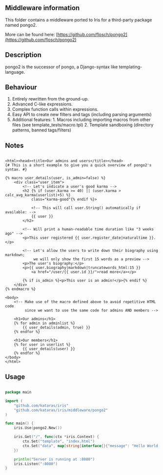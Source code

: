 ## Middleware information

This folder contains a middleware ported to Iris for a third-party package named pongo2.

More can be found here:
[https://github.com/flosch/pongo2](https://github.com/flosch/pongo2)


## Description

pongo2 is the successor of pongo, a Django-syntax like templating-language.


## Behaviour


   1. Entirely rewritten from the ground-up.
   2. Advanced C-like expressions.
   3. Complex function calls within expressions.
   4. Easy API to create new filters and tags (including parsing arguments)
   5. Additional features:
        	1. Macros including importing macros from other files (see template_tests/macro.tpl)
        	2. Template sandboxing (directory patterns, banned tags/filters)


## Notes

```HTML+Django

<html><head><title>Our admins and users</title></head>
{# This is a short example to give you a quick overview of pongo2's syntax. #}

{% macro user_details(user, is_admin=false) %}
    <div class="user_item">
        <!-- Let's indicate a user's good karma -->
        <h2 {% if (user.karma >= 40) || (user.karma > calc_avg_karma(userlist)+5) %}
            class="karma-good"{% endif %}>

            <!-- This will call user.String() automatically if available: -->
            {{ user }}
        </h2>

        <!-- Will print a human-readable time duration like "3 weeks ago" -->
        <p>This user registered {{ user.register_date|naturaltime }}.</p>

        <!-- Let's allow the users to write down their biography using markdown;
             we will only show the first 15 words as a preview -->
        <p>The user's biography:</p>
        <p>{{ user.biography|markdown|truncatewords_html:15 }}
            <a href="/user/{{ user.id }}/">read more</a></p>

        {% if is_admin %}<p>This user is an admin!</p>{% endif %}
    </div>
{% endmacro %}

<body>
    <!-- Make use of the macro defined above to avoid repetitive HTML code
         since we want to use the same code for admins AND members -->

    <h1>Our admins</h1>
    {% for admin in adminlist %}
        {{ user_details(admin, true) }}
    {% endfor %}

    <h1>Our members</h1>
    {% for user in userlist %}
        {{ user_details(user) }}
    {% endfor %}
</body>
</html>

```
## Usage

```go

package main

import (
	"github.com/kataras/iris"
	"github.com/kataras/iris/middleware/pongo2"
)

func main() {
	iris.Use(pongo2.New())

	iris.Get("/", func(ctx *iris.Context) {
		ctx.Set("template", "index.html")
		ctx.Set("data", map[string]interface{}{"message": "Hello World!"})
	})

	println("Server is running at :8080")
	iris.Listen(":8080")
}


```

